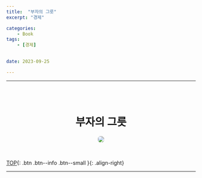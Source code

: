 ```yaml
---
title:  "부자의 그릇"
excerpt: "경제"

categories:
    - Book
tags:
    - [경제]

 
date: 2023-09-25

---
```

- - -
<br><br>

#   <center>부자의 그릇</center>
<p align="center"> 
 <img src="![image](https://github.com/levell1/levell1.github.io/assets/96651722/6476a4a2-a754-4302-a155-8373549b336f)" 
 style="border:1px solid #eaeaea; border-radius: 7px; padding: 0px;" ></p>
<br>

[TOP](#){: .btn .btn--info .btn--small }{: .align-right}
<br>
- - -

